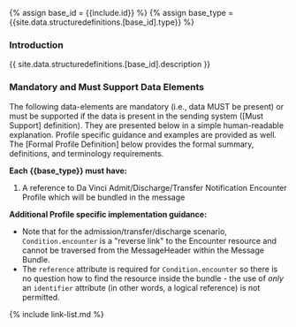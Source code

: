 
{% assign base_id = {{include.id}} %}
{% assign base_type = {{site.data.structuredefinitions.[base_id].type}} %}

### Introduction

{{ site.data.structuredefinitions.[base_id].description }}

### Mandatory and Must Support Data Elements

The following data-elements are mandatory (i.e., data MUST be present) or must be supported if the data is present in the sending system ([Must Support] definition). They are presented below in a simple human-readable explanation.  Profile specific guidance and examples are provided as well.  The [Formal Profile Definition] below provides the  formal summary, definitions, and  terminology requirements.

**Each {{base_type}} must have:**

1. A reference to Da Vinci Admit/Discharge/Transfer Notification Encounter Profile which will be bundled in the message

**Additional Profile specific implementation guidance:**

- Note that for the admission/transfer/discharge scenario, `Condition.encounter` is a "reverse link" to the Encounter resource and cannot be traversed from the MessageHeader within the Message Bundle.
- The `reference` attribute is required for `Condition.encounter` so there is no question how to find the resource inside the bundle - the use of *only* an `identifier` attribute (in other words, a logical reference) is not permitted.

<!-- {% raw %} ### Examples

{% include examples-note.md %}

- [{{base_type}} Example]({{base_type}}-{{base_id}}-01.html) {% endraw %} -->

{% include link-list.md %}
